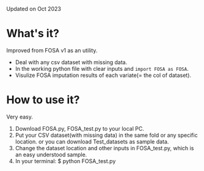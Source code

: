Updated on Oct 2023

# What's it?
Improved from FOSA v1 as an utility.
- Deal with any csv dataset with missing data.
- In the working python file with clear inputs and ```import FOSA as FOSA```.
- Visulize FOSA imputation results of each variate(= the col of dataset).

# How to use it?
Very easy.
1. Download FOSA.py, FOSA_test.py to your local PC.
2. Put your CSV dataset(with missing data) in the same fold or any specific location.
   or you can download Test_datasets as sample data.
4. Change the dataset location and other inputs in FOSA_test.py, which is an easy understood sample.
5. In your terminal: $ python FOSA_test.py
